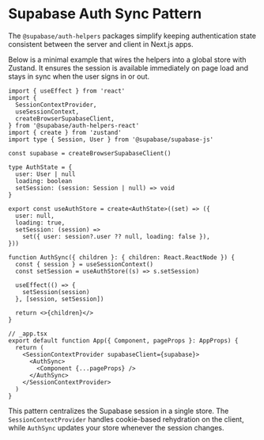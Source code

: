 # Supabase Auth Sync Pattern

The `@supabase/auth-helpers` packages simplify keeping authentication state
consistent between the server and client in Next.js apps.

Below is a minimal example that wires the helpers into a global store with
Zustand. It ensures the session is available immediately on page load and stays
in sync when the user signs in or out.

```tsx
import { useEffect } from 'react'
import {
  SessionContextProvider,
  useSessionContext,
  createBrowserSupabaseClient,
} from '@supabase/auth-helpers-react'
import { create } from 'zustand'
import type { Session, User } from '@supabase/supabase-js'

const supabase = createBrowserSupabaseClient()

type AuthState = {
  user: User | null
  loading: boolean
  setSession: (session: Session | null) => void
}

export const useAuthStore = create<AuthState>((set) => ({
  user: null,
  loading: true,
  setSession: (session) =>
    set({ user: session?.user ?? null, loading: false }),
}))

function AuthSync({ children }: { children: React.ReactNode }) {
  const { session } = useSessionContext()
  const setSession = useAuthStore((s) => s.setSession)

  useEffect(() => {
    setSession(session)
  }, [session, setSession])

  return <>{children}</>
}

// _app.tsx
export default function App({ Component, pageProps }: AppProps) {
  return (
    <SessionContextProvider supabaseClient={supabase}>
      <AuthSync>
        <Component {...pageProps} />
      </AuthSync>
    </SessionContextProvider>
  )
}
```

This pattern centralizes the Supabase session in a single store. The
`SessionContextProvider` handles cookie-based rehydration on the client, while
`AuthSync` updates your store whenever the session changes.
